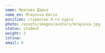 ```yaml
---
name: Мрясова Дарья
name_en: Mraysova Daria 
position: студентка 4-го курса
photo: /assets/images/avatars/mraysova.jpg
status: student
weight: 3
istina: 
email: 0
---
```


